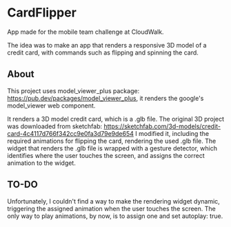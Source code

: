# CardFlipper

App made for the mobile team challenge at CloudWalk.

The idea was to make an app that renders a responsive 3D model of a credit card, with commands such as flipping and spinning the card.

## About

This project uses model_viewer_plus package: https://pub.dev/packages/model_viewer_plus, it renders the google's model_viewer web component.

It renders a 3D model credit card, which is a .glb file.
The original 3D project was downloaded from sketchfab: https://sketchfab.com/3d-models/credit-card-4c4117d766f342cc9e0fa3d79e9de654
I modified it, including the required animations for flipping the card, rendering the used .glb file.
The widget that renders the .glb file is wrapped with a gesture detector, which identifies where the user touches the screen, and assigns the correct animation to the widget.

## TO-DO
Unfortunately, I couldn't find a way to make the rendering widget dynamic, triggering the assigned animation when the user touches the screen. The only way to play animations, by now, is to assign one and set autoplay: true.
